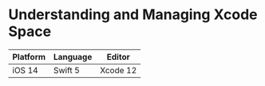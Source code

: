 # Understanding and Managing Xcode Space

| Platform | Language | Editor |
| --- | --- | --- |
| iOS 14 | Swift 5 | Xcode 12 |